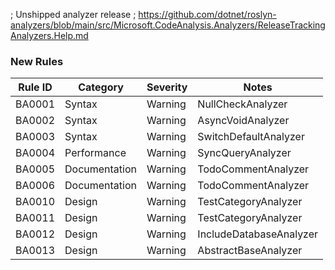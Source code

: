 ﻿; Unshipped analyzer release
; https://github.com/dotnet/roslyn-analyzers/blob/main/src/Microsoft.CodeAnalysis.Analyzers/ReleaseTrackingAnalyzers.Help.md

### New Rules

Rule ID | Category | Severity | Notes
--------|----------|----------|-------
BA0001 | Syntax | Warning | NullCheckAnalyzer
BA0002 | Syntax | Warning | AsyncVoidAnalyzer
BA0003 | Syntax | Warning | SwitchDefaultAnalyzer
BA0004 | Performance | Warning | SyncQueryAnalyzer
BA0005 | Documentation | Warning | TodoCommentAnalyzer
BA0006 | Documentation | Warning | TodoCommentAnalyzer
BA0010 | Design | Warning | TestCategoryAnalyzer
BA0011 | Design | Warning | TestCategoryAnalyzer
BA0012 | Design | Warning | IncludeDatabaseAnalyzer
BA0013 | Design | Warning | AbstractBaseAnalyzer


